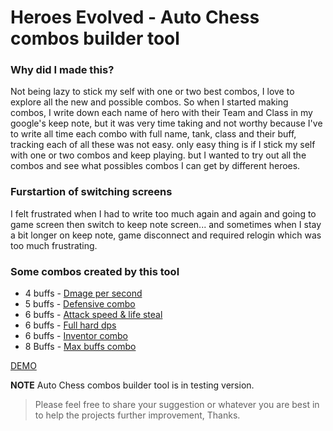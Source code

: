# Heroes Evolved - Auto Chess combos builder tool

### Why did I made this?

Not being lazy to stick my self with one or two best combos, I love to explore all the new and possible combos. So when I started making combos, I write down each name of hero with their Team and Class in my google's keep note, but it was very time taking and not worthy because I've to write all time each combo with full name, tank, class and their buff, tracking each of all these was not easy. only easy thing is if I stick my self with one or two combos and keep playing. but I wanted to try out all the combos and see what possibles combos I can get by different heroes.


### Furstartion of switching screens
I felt frustrated when I had to write too much again and again and going to game screen then switch to keep note screen... and sometimes when I stay a bit longer on keep note, game disconnect and required relogin which was too much frustrating.


### Some combos created by this tool
- 4 buffs - [Dmage per second](http://usmanarshad.com/heac/combos/successful/4%20Buffs%20-%20Dmage%20per%20second.jpg)
- 5 buffs - [Defensive combo](http://usmanarshad.com/heac/combos/5%20Buffs%20-%20Defensive%20combo.jpg)
- 6 buffs - [Attack speed & life steal](http://usmanarshad.com/heac/combos/successful/6%20Buffs%20-%20Attack%20speed%20&%20life%20steal.jpg)
- 6 buffs - [Full hard dps](http://usmanarshad.com/heac/combos/successful/6%20Buffs%20-%20Full%20hard%20dps.jpg)
- 6 buffs - [Inventor combo](http://usmanarshad.com/heac/combos/6%20Buffs%20-%20Inventor%20combo.jpg)
- 8 Buffs - [Max buffs combo](http://usmanarshad.com/heac/combos/8%20Buffs%20-%20Max%20buffs%20combo.jpg)

[DEMO](http://usmanarshad.com/heac/)


**NOTE** Auto Chess combos builder tool is in testing version.
> Please feel free to share your suggestion or whatever you are best in to help the projects further improvement, Thanks.
